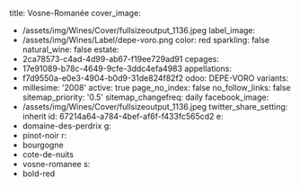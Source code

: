 title: Vosne-Romanée
cover_image:
  - /assets/img/Wines/Cover/fullsizeoutput_1136.jpeg
label_image:
  - /assets/img/Wines/Label/depe-voro.png
color: red
sparkling: false
natural_wine: false
estate:
  - 2ca78573-c4ad-4d99-ab67-f19ee729ad91
cepages:
  - 17e91089-b78c-4649-9cfe-3ddc4efa4983
appellations:
  - f7d9550a-e0e3-4904-b0d9-31de824f82f2
odoo: DEPE-VORO
variants:
  -
    millesime: '2008'
    active: true
page_no_index: false
no_follow_links: false
sitemap_priority: '0.5'
sitemap_changefreq: daily
facebook_image:
  - /assets/img/Wines/Cover/fullsizeoutput_1136.jpeg
twitter_share_setting: inherit
id: 67214a64-a784-4bef-af6f-f433fc565cd2
e:
  - domaine-des-perdrix
g:
  - pinot-noir
r:
  - bourgogne
  - cote-de-nuits
  - vosne-romanee
s:
  - bold-red
